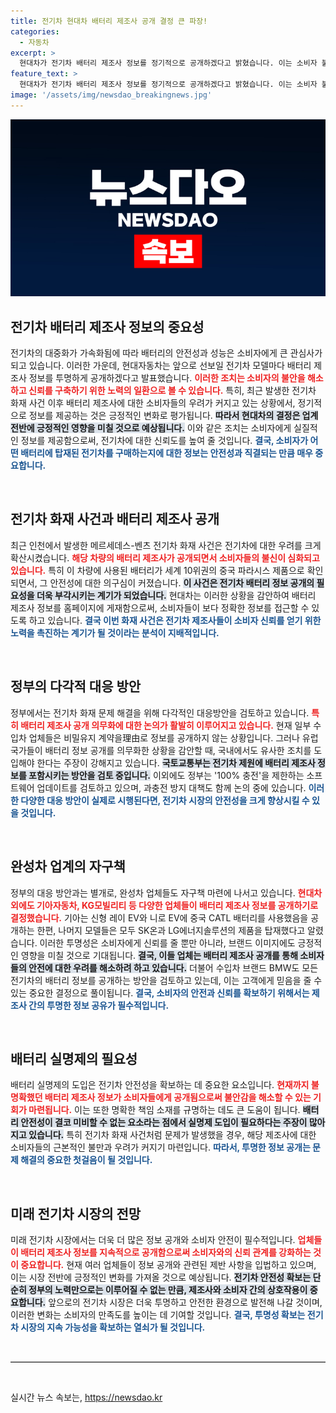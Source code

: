 ```yaml
---
title: 전기차 현대차 배터리 제조사 공개 결정 큰 파장!
categories:
  - 자동차
excerpt: >
  현대차가 전기차 배터리 제조사 정보를 정기적으로 공개하겠다고 밝혔습니다. 이는 소비자 불안을 덜기 위한 조치로, 정부는 배터리 실명제와 충전 제한 등 추가 대책을 논의할 예정입니다. 전기차 화재에 대한 공포가 커지며 완성차 업계의 투명성이 점차 강조되고 있습니다.
feature_text: >
  현대차가 전기차 배터리 제조사 정보를 정기적으로 공개하겠다고 밝혔습니다. 이는 소비자 불안을 덜기 위한 조치로, 정부는 배터리 실명제와 충전 제한 등 추가 대책을 논의할 예정입니다. 전기차 화재에 대한 공포가 커지며 완성차 업계의 투명성이 점차 강조되고 있습니다.
image: '/assets/img/newsdao_breakingnews.jpg'
---
```


<p><img src="/assets/img/newsdao_breakingnews.jpg" alt="koreaapp 속보" /></p>

<h2 data-ke-size="size26">전기차 배터리 제조사 정보의 중요성</h2>

<p data-ke-size="size16">전기차의 대중화가 가속화됨에 따라 배터리의 안전성과 성능은 소비자에게 큰 관심사가 되고 있습니다. 이러한 가운데, 현대자동차는 앞으로 선보일 전기차 모델마다 배터리 제조사 정보를 투명하게 공개하겠다고 발표했습니다. <b><span style="color: #ee2323;">이러한 조치는 소비자의 불안을 해소하고 신뢰를 구축하기 위한 노력의 일환으로 볼 수 있습니다.</span></b> 특히, 최근 발생한 전기차 화재 사건 이후 배터리 제조사에 대한 소비자들의 우려가 커지고 있는 상황에서, 정기적으로 정보를 제공하는 것은 긍정적인 변화로 평가됩니다. <b><span style="background-color: #21538527;">따라서 현대차의 결정은 업계 전반에 긍정적인 영향을 미칠 것으로 예상됩니다.</span></b> 이와 같은 조치는 소비자에게 실질적인 정보를 제공함으로써, 전기차에 대한 신뢰도를 높여 줄 것입니다. <b><span style="color: #1a5490;">결국, 소비자가 어떤 배터리에 탑재된 전기차를 구매하는지에 대한 정보는 안전성과 직결되는 만큼 매우 중요합니다.</span></b></p>

<p data-ke-size="size16">&nbsp;</p>

<h2 data-ke-size="size26">전기차 화재 사건과 배터리 제조사 공개</h2>

<p data-ke-size="size16">최근 인천에서 발생한 메르세데스-벤츠 전기차 화재 사건은 전기차에 대한 우려를 크게 확산시켰습니다. <b><span style="color: #ee2323;">해당 차량의 배터리 제조사가 공개되면서 소비자들의 불신이 심화되고 있습니다.</span></b> 특히 이 차량에 사용된 배터리가 세계 10위권의 중국 파라시스 제품으로 확인되면서, 그 안전성에 대한 의구심이 커졌습니다. <b><span style="background-color: #21538527;">이 사건은 전기차 배터리 정보 공개의 필요성을 더욱 부각시키는 계기가 되었습니다.</span></b> 현대차는 이러한 상황을 감안하여 배터리 제조사 정보를 홈페이지에 게재함으로써, 소비자들이 보다 정확한 정보를 접근할 수 있도록 하고 있습니다. <b><span style="color: #1a5490;">결국 이번 화재 사건은 전기차 제조사들이 소비자 신뢰를 얻기 위한 노력을 촉진하는 계기가 될 것이라는 분석이 지배적입니다.</span></b></p>

<p data-ke-size="size16">&nbsp;</p>

<h2 data-ke-size="size26">정부의 다각적 대응 방안</h2>

<p data-ke-size="size16">정부에서는 전기차 화재 문제 해결을 위해 다각적인 대응방안을 검토하고 있습니다. <b><span style="color: #ee2323;">특히 배터리 제조사 공개 의무화에 대한 논의가 활발히 이루어지고 있습니다.</span></b> 현재 일부 수입차 업체들은 비밀유지 계약을理由로 정보를 공개하지 않는 상황입니다. 그러나 유럽 국가들이 배터리 정보 공개를 의무화한 상황을 감안할 때, 국내에서도 유사한 조치를 도입해야 한다는 주장이 강해지고 있습니다. <b><span style="background-color: #21538527;">국토교통부는 전기차 제원에 배터리 제조사 정보를 포함시키는 방안을 검토 중입니다.</span></b> 이외에도 정부는 '100% 충전'을 제한하는 소프트웨어 업데이트를 검토하고 있으며, 과충전 방지 대책도 함께 논의 중에 있습니다. <b><span style="color: #1a5490;">이러한 다양한 대응 방안이 실제로 시행된다면, 전기차 시장의 안전성을 크게 향상시킬 수 있을 것입니다.</span></b></p>

<p data-ke-size="size16">&nbsp;</p>

<h2 data-ke-size="size26">완성차 업계의 자구책</h2>

<p data-ke-size="size16">정부의 대응 방안과는 별개로, 완성차 업체들도 자구책 마련에 나서고 있습니다. <b><span style="color: #ee2323;">현대차 외에도 기아자동차, KG모빌리티 등 다양한 업체들이 배터리 제조사 정보를 공개하기로 결정했습니다.</span></b> 기아는 신형 레이 EV와 니로 EV에 중국 CATL 배터리를 사용했음을 공개하는 한편, 나머지 모델들은 모두 SK온과 LG에너지솔루션의 제품을 탑재했다고 알렸습니다. 이러한 투명성은 소비자에게 신뢰를 줄 뿐만 아니라, 브랜드 이미지에도 긍정적인 영향을 미칠 것으로 기대됩니다. <b><span style="background-color: #21538527;">결국, 이들 업체는 배터리 제조사 공개를 통해 소비자들의 안전에 대한 우려를 해소하려 하고 있습니다.</span></b> 더불어 수입차 브랜드 BMW도 모든 전기차의 배터리 정보를 공개하는 방안을 검토하고 있는데, 이는 고객에게 믿음을 줄 수 있는 중요한 결정으로 풀이됩니다. <b><span style="color: #1a5490;">결국, 소비자의 안전과 신뢰를 확보하기 위해서는 제조사 간의 투명한 정보 공유가 필수적입니다.</span></b></p>

<p data-ke-size="size16">&nbsp;</p>

<h2 data-ke-size="size26">배터리 실명제의 필요성</h2>

<p data-ke-size="size16">배터리 실명제의 도입은 전기차 안전성을 확보하는 데 중요한 요소입니다. <b><span style="color: #ee2323;">현재까지 불명확했던 배터리 제조사 정보가 소비자들에게 공개됨으로써 불안감을 해소할 수 있는 기회가 마련됩니다.</span></b> 이는 또한 명확한 책임 소재를 규명하는 데도 큰 도움이 됩니다. <b><span style="background-color: #21538527;">배터리 안전성이 결코 미비할 수 없는 요소라는 점에서 실명제 도입이 필요하다는 주장이 많아지고 있습니다.</span></b> 특히 전기차 화재 사건처럼 문제가 발생했을 경우, 해당 제조사에 대한 소비자들의 근본적인 불만과 우려가 커지기 마련입니다. <b><span style="color: #1a5490;">따라서, 투명한 정보 공개는 문제 해결의 중요한 첫걸음이 될 것입니다.</span></b></p>

<p data-ke-size="size16">&nbsp;</p>

<h2 data-ke-size="size26">미래 전기차 시장의 전망</h2>

<p data-ke-size="size16">미래 전기차 시장에서는 더욱 더 많은 정보 공개와 소비자 안전이 필수적입니다. <b><span style="color: #ee2323;">업체들이 배터리 제조사 정보를 지속적으로 공개함으로써 소비자와의 신뢰 관계를 강화하는 것이 중요합니다.</span></b> 현재 여러 업체들이 정보 공개와 관련된 제반 사항을 입법하고 있으며, 이는 시장 전반에 긍정적인 변화를 가져올 것으로 예상됩니다. <b><span style="background-color: #21538527;">전기차 안전성 확보는 단순히 정부의 노력만으로는 이루어질 수 없는 만큼, 제조사와 소비자 간의 상호작용이 중요합니다.</span></b> 앞으로의 전기차 시장은 더욱 투명하고 안전한 환경으로 발전해 나갈 것이며, 이러한 변화는 소비자의 만족도를 높이는 데 기여할 것입니다. <b><span style="color: #1a5490;">결국, 투명성 확보는 전기차 시장의 지속 가능성을 확보하는 열쇠가 될 것입니다.</span></b></p>

<p data-ke-size="size16">&nbsp;</p>

<hr style="border:none; border-top:1px solid #ccc;"/>

<p data-ke-size="size16">&nbsp;</p>
실시간 뉴스 속보는, <a href="https://newsdao.kr" rel="dofollow">https://newsdao.kr</a>


